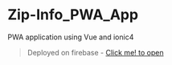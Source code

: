 # Zip-Info_PWA_App
PWA application using Vue and ionic4

> Deployed on firebase -
[Click me! to open](https://zip-info.firebaseapp.com)
